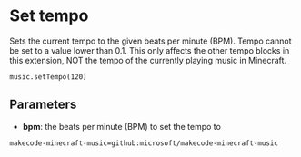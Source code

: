 # Set tempo

Sets the current tempo to the given beats per minute (BPM). Tempo cannot be set to a value lower than 0.1. This only affects the other tempo blocks in this extension, NOT the tempo of the currently playing music in Minecraft.

```sig
music.setTempo(120)
```

## Parameters


* **bpm**: the beats per minute (BPM) to set the tempo to


```package
makecode-minecraft-music=github:microsoft/makecode-minecraft-music
```